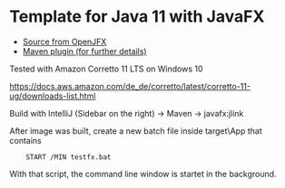 Template for Java 11 with JavaFX
===========

* [Source from OpenJFX](https://openjfx.io/)
* [Maven plugin (for further details)](https://github.com/openjfx/javafx-maven-plugin )

Tested with Amazon Corretto 11 LTS on Windows 10

https://docs.aws.amazon.com/de_de/corretto/latest/corretto-11-ug/downloads-list.html

Build with IntelliJ (Sidebar on the right) -> Maven -> javafx:jlink

After image was built, create a new batch file inside target\App
that contains

		START /MIN testfx.bat

With that script, the command line window is startet in the background.